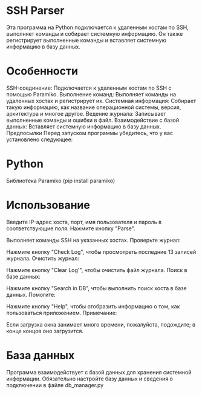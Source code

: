 # SSH Parser
Эта программа на Python подключается к удаленным хостам по SSH, выполняет команды и собирает системную информацию. Он также регистрирует выполненные команды и вставляет системную информацию в базу данных.

# Особенности
SSH-соединение: Подключается к удаленным хостам по SSH с помощью Paramiko.
Выполнение команд: Выполняет команды на удаленных хостах и регистрирует их.
Системная информация: Собирает такую информацию, как название операционной системы, версия, архитектура и многое другое.
Ведение журнала: Записывает выполненные команды и ошибки в файл.
Взаимодействие с базой данных: Вставляет системную информацию в базу данных.
Предпосылки
Перед запуском программы убедитесь, что у вас установлено следующее:

# Python
Библиотека Paramiko (pip install paramiko)
# Использование

Введите IP-адрес хоста, порт, имя пользователя и пароль в соответствующие поля.
Нажмите кнопку "Parse".

Выполняет команды SSH на указанных хостах.
Проверьте журнал:

Нажмите кнопку "Check Log", чтобы просмотреть последние 13 записей журнала.
Очистить журнал:

Нажмите кнопку "Clear Log'", чтобы очистить файл журнала.
Поиск в базе данных:

Нажмите кнопку "Search in DB", чтобы выполнить поиск хоста в базе данных.
Помогите:

Нажмите кнопку "Help", чтобы отобразить информацию о том, как пользоваться приложением.
Примечание:

Если загрузка окна занимает много времени, пожалуйста, подождите; в конце концов оно загрузится.
# База данных
Программа взаимодействует с базой данных для хранения системной информации. Обязательно настройте базу данных и сведения о подключении в файле db_manager.py
